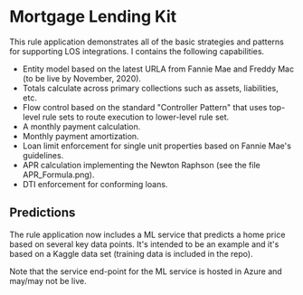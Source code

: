# Mortgage Lending Kit
This rule application demonstrates all of the basic strategies and patterns for supporting LOS integrations.  I contains the following capabilities.

* Entity model based on the latest URLA from Fannie Mae and Freddy Mac (to be live by November, 2020).
* Totals calculate across primary collections such as assets, liabilities, etc.
* Flow control based on the standard "Controller Pattern" that uses top-level rule sets to route execution to lower-level rule set.
* A monthly payment calculation.
* Monthly payment amortization.
* Loan limit enforcement for single unit properties based on Fannie Mae's guidelines.
* APR calculation implementing the Newton Raphson (see the file APR_Formula.png).
* DTI enforcement for conforming loans.

## Predictions
The rule application now includes a ML service that predicts a home price based on several key data points.  It's intended to be an example and it's based on a Kaggle data set (training data is included in the repo).

Note that the service end-point for the ML service is hosted in Azure and may/may not be live.  



